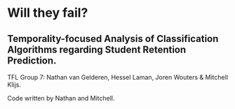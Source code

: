 # Will they fail?
## Temporality-focused Analysis of Classification Algorithms regarding Student Retention Prediction.

TFL Group 7: Nathan van Gelderen, Hessel Laman, Joren Wouters & Mitchell Klijs.

  Code written by Nathan and Mitchell.
